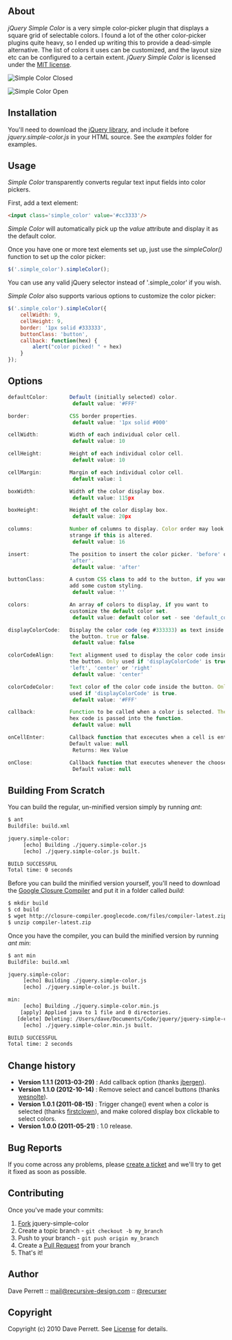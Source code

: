 
About
-----

_jQuery Simple Color_ is a very simple color-picker plugin that displays a square grid of selectable colors. I found a lot of the other color-picker plugins quite heavy, so I ended up writing this to provide a dead-simple alternative. The list of colors it uses can be customized, and the layout size etc can be configured to a certain extent. _jQuery Simple Color_ is licensed under the [MIT license](http://www.opensource.org/licenses/mit-license.php).

![Simple Color Closed](http://recursive-design.com/images/projects/jquery-simple-color/Simple_Color_Closed.png)

![Simple Color Open](http://recursive-design.com/images/projects/jquery-simple-color/Simple_Color_Open.png)

Installation
------------

You'll need to download the [jQuery library](http://docs.jquery.com/Downloading_jQuery#Current_Release), and include it before _jquery.simple-color.js_ in your HTML source. See the _examples_ folder for examples.

Usage
-----

_Simple Color_ transparently converts regular text input fields into color pickers.

First, add a text element:

```html
<input class='simple_color' value='#cc3333'/>
```

_Simple Color_ will automatically pick up the _value_ attribute and display it as the default color.

Once you have one or more text elements set up, just use the _simpleColor()_ function to set up the color picker:

```javascript
$('.simple_color').simpleColor();
```

You can use any valid jQuery selector instead of '.simple_color' if you wish.

_Simple Color_ also supports various options to customize the color picker:

```javascript
$('.simple_color').simpleColor({
    cellWidth: 9,
    cellHeight: 9,
    border: '1px solid #333333',
    buttonClass: 'button',
    callback: function(hex) {
        alert("color picked! " + hex)
    }
});
```

Options
-------

```javascript
defaultColor:       Default (initially selected) color.
                     default value: '#FFF'

border:             CSS border properties.
                     default value: '1px solid #000'

cellWidth:          Width of each individual color cell.
                     default value: 10

cellHeight:         Height of each individual color cell.
                     default value: 10

cellMargin:         Margin of each individual color cell.
                     default value: 1

boxWidth:           Width of the color display box.
                     default value: 115px

boxHeight:          Height of the color display box.
                     default value: 20px

columns:            Number of columns to display. Color order may look
                    strange if this is altered.
                     default value: 16

insert:             The position to insert the color picker. 'before' or
                    'after'.
                     default value: 'after'

buttonClass:        A custom CSS class to add to the button, if you want to
                    add some custom styling.
                     default value: ''

colors:             An array of colors to display, if you want to
                    customize the default color set.
                     default value: default color set - see 'default_colors' below.

displayColorCode:   Display the color code (eg #333333) as text inside
                    the button. true or false.
                     default value: false

colorCodeAlign:     Text alignment used to display the color code inside
                    the button. Only used if 'displayColorCode' is true.
                    'left', 'center' or 'right'
                     default value: 'center'

colorCodeColor:     Text color of the color code inside the button. Only
                    used if 'displayColorCode' is true.
                     default value: '#FFF'

callback:           Function to be called when a color is selected. The
                    hex code is passed into the function.
                     default value: null

onCellEnter:        Callback function that excecutes when a cell is entered by the user's mouse
                    Default value: null
                     Returns: Hex Value

onClose:            Callback function that executes whenever the chooser is closed
                     Default value: null

```

Building From Scratch
---------------------

You can build the regular, un-minified version simply by running _ant_:

```bash
$ ant
Buildfile: build.xml

jquery.simple-color:
     [echo] Building ./jquery.simple-color.js
     [echo] ./jquery.simple-color.js built.

BUILD SUCCESSFUL
Total time: 0 seconds
```

Before you can build the minified version yourself, you'll need to download the [Google Closure Compiler](http://closure-compiler.googlecode.com/files/compiler-latest.zip) and put it in a folder called _build_:

```bash
$ mkdir build
$ cd build
$ wget http://closure-compiler.googlecode.com/files/compiler-latest.zip
$ unzip compiler-latest.zip
```

Once you have the compiler, you can build the minified version by running _ant min_:

```bash
$ ant min
Buildfile: build.xml

jquery.simple-color:
     [echo] Building ./jquery.simple-color.js
     [echo] ./jquery.simple-color.js built.

min:
     [echo] Building ./jquery.simple-color.min.js
    [apply] Applied java to 1 file and 0 directories.
   [delete] Deleting: /Users/dave/Documents/Code/jquery/jquery-simple-color/tmpmin
     [echo] ./jquery.simple-color.min.js built.

BUILD SUCCESSFUL
Total time: 2 seconds
```


Change history
-----------

* **Version 1.1.1 (2013-03-29)** : Add callback option (thanks [jbergen](https://github.com/jbergen)).
* **Version 1.1.0 (2012-10-14)** : Remove select and cancel buttons (thanks [wesnolte](https://github.com/wesnolte)).
* **Version 1.0.1 (2011-08-15)** : Trigger change() event when a color is selected (thanks [firstclown](https://github.com/firstclown)), and make colored display box clickable to select colors.
* **Version 1.0.0 (2011-05-21)** : 1.0 release.


Bug Reports
-----------

If you come across any problems, please [create a ticket](https://github.com/recurser/jquery-simple-color/issues) and we'll try to get it fixed as soon as possible.


Contributing
------------

Once you've made your commits:

1. [Fork](http://help.github.com/fork-a-repo/) jquery-simple-color
2. Create a topic branch - `git checkout -b my_branch`
3. Push to your branch - `git push origin my_branch`
4. Create a [Pull Request](http://help.github.com/pull-requests/) from your branch
5. That's it!


Author
------

Dave Perrett :: mail@recursive-design.com :: [@recurser](http://twitter.com/recurser)


Copyright
---------

Copyright (c) 2010 Dave Perrett. See [License](https://github.com/recurser/jquery-simple-color/blob/master/LICENSE) for details.



